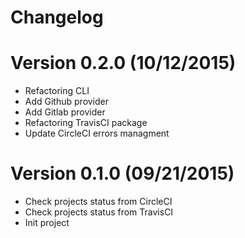 Changelog
===========

# Version 0.2.0 (10/12/2015)

- Refactoring CLI
- Add Github provider
- Add Gitlab provider
- Refactoring TravisCI package
- Update CircleCI errors managment

# Version 0.1.0 (09/21/2015)

- Check projects status from CircleCI
- Check projects status from TravisCI
- Init project
